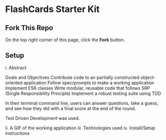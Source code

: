 # FlashCards Starter Kit

## Fork This Repo

On the top right corner of this page, click the **Fork** button.

## Setup

i. Abstract

Goals and Objectives
Contribute code to an partially constructed object-oriented application
Follow spec/prompts to make a working application
Implement ES6 classes
Write modular, reusable code that follows SRP (Single Responsibility Principle)
Implement a robust testing suite using TDD

In their terminal command line, users can answer questions, take a guess, and see how they did with a final score at the end of the round. 

Test Driven Development was used.

ii. A GIF of the working application
iii. Technologies used
iv. Install/Setup instructions

